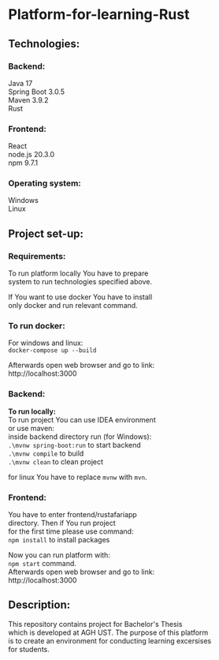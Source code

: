 # Platform-for-learning-Rust

## Technologies:

### Backend:
Java 17\
Spring Boot 3.0.5\
Maven 3.9.2\
Rust

### Frontend:
React\
node.js 20.3.0\
npm 9.7.1

### Operating system:
Windows\
Linux

## Project set-up:

### Requirements:
To run platform locally You have to prepare\
system to run technologies specified above.

If You want to use docker You have to install\
only docker and run relevant command.

### To run docker:
For windows and linux:\
`docker-compose up --build`

Afterwards open web browser and go to link:\
http://localhost:3000

### Backend:
**To run locally:**\
To run project You can use IDEA environment\
or use maven:\
inside backend directory run (for Windows):\
`.\mvnw spring-boot:run` to start backend\
`.\mvnw compile` to build\
`.\mvnw clean` to clean project

for linux You have to replace `mvnw` with `mvn`.

### Frontend:
You have to enter frontend/rustafariapp\
directory. Then if You run project\
for the first time please use command:\
`npm install` to install packages

Now you can run platform with:\
`npm start` command.\
Afterwards open web browser and go to link:\
http://localhost:3000

## Description:
This repository contains project for Bachelor's Thesis\
which is developed at AGH UST. The purpose of this platform\
is to create an environment for conducting learning excersises\
for students.
